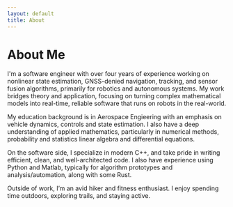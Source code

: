 ```yaml
---
layout: default
title: About
---
```


# About Me

I'm a software engineer with over four years of experience working on nonlinear state estimation, GNSS-denied navigation, tracking, and sensor fusion algorithms, primarily for robotics and autonomous systems. My work bridges theory and application, focusing on turning complex mathematical models into real-time, reliable software that runs on robots in the real-world.

My education background is in Aerospace Engieering with an emphasis on vehicle dynamics, controls and state estimation. I also have a deep understanding of applied mathematics, particularly in numerical methods, probability and statistics linear algebra and differential equations.

On the software side, I specialize in modern C++, and take pride in writing efficient, clean, and well-architected code. I also have experience using Python and Matlab, typically for algorithm prototypes and analysis/automation, along with some Rust.

Outside of work, I’m an avid hiker and fitness enthusiast. I enjoy spending time outdoors, exploring trails, and staying active.
